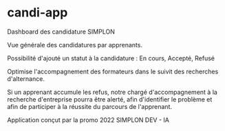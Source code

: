 # candi-app

Dashboard des candidature SIMPLON

Vue générale des candidatures par apprenants.

Possibilité d'ajouté un statut à la candidature : En cours, Accepté, Refusé

Optimise l'accompagnement des formateurs dans le suivit des recherches d'alternance.

Si un apprenant accumule les refus, notre chargé d'accompagnement à la recherche d'entreprise pourra être alerté, afin d'identifier le problème et afin de participer à la réussite du parcours de l'apprenant.

Application conçut par la promo 2022 SIMPLON DEV - IA
